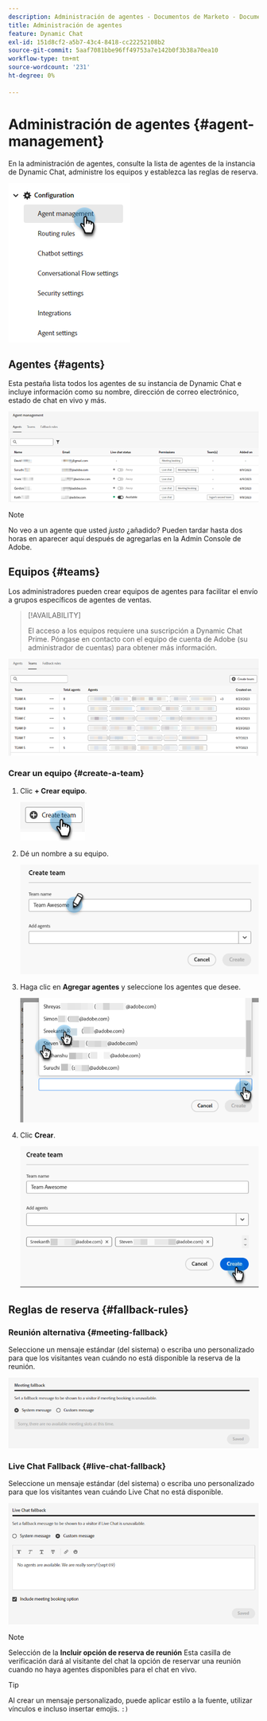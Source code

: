 ```yaml
---
description: Administración de agentes - Documentos de Marketo - Documentación del producto
title: Administración de agentes
feature: Dynamic Chat
exl-id: 151d8cf2-a5b7-43c4-8418-cc22252108b2
source-git-commit: 5aaf7081bbe96ff49753a7e142b0f3b38a70ea10
workflow-type: tm+mt
source-wordcount: '231'
ht-degree: 0%

---
```


# Administración de agentes {#agent-management}

En la administración de agentes, consulte la lista de agentes de la instancia de Dynamic Chat, administre los equipos y establezca las reglas de reserva.

![](assets/agent-management-1.png)

## Agentes {#agents}

Esta pestaña lista todos los agentes de su instancia de Dynamic Chat e incluye información como su nombre, dirección de correo electrónico, estado de chat en vivo y más.

![](assets/agent-management-2.png)

>[!NOTE]
>
>No veo a un agente que usted _justo_ ¿añadido? Pueden tardar hasta dos horas en aparecer aquí después de agregarlas en la Admin Console de Adobe.

## Equipos {#teams}

Los administradores pueden crear equipos de agentes para facilitar el envío a grupos específicos de agentes de ventas.

>[!AVAILABILITY]
>
>El acceso a los equipos requiere una suscripción a Dynamic Chat Prime. Póngase en contacto con el equipo de cuenta de Adobe (su administrador de cuentas) para obtener más información.

![](assets/agent-management-3.png)

### Crear un equipo {#create-a-team}

1. Clic **+ Crear equipo**.

   ![](assets/agent-management-4.png)

1. Dé un nombre a su equipo.

   ![](assets/agent-management-5.png)

1. Haga clic en **Agregar agentes** y seleccione los agentes que desee.

   ![](assets/agent-management-6.png)

1. Clic **Crear**.

   ![](assets/agent-management-7.png)

## Reglas de reserva {#fallback-rules}

### Reunión alternativa {#meeting-fallback}

Seleccione un mensaje estándar (del sistema) o escriba uno personalizado para que los visitantes vean cuándo no está disponible la reserva de la reunión.

![](assets/agent-management-8.png)

### Live Chat Fallback {#live-chat-fallback}

Seleccione un mensaje estándar (del sistema) o escriba uno personalizado para que los visitantes vean cuándo Live Chat no está disponible.

![](assets/agent-management-9.png)

>[!NOTE]
>
>Selección de la **Incluir opción de reserva de reunión** Esta casilla de verificación dará al visitante del chat la opción de reservar una reunión cuando no haya agentes disponibles para el chat en vivo.

>[!TIP]
>
>Al crear un mensaje personalizado, puede aplicar estilo a la fuente, utilizar vínculos e incluso insertar emojis. `:)`
